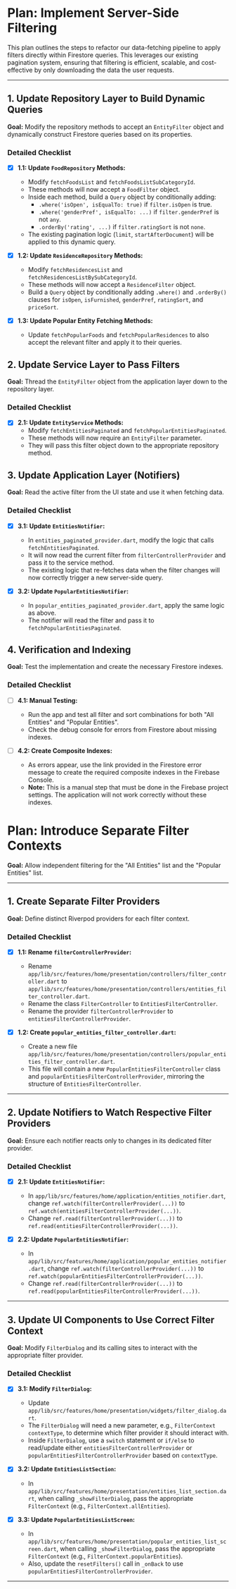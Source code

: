 # Plan: Implement Server-Side Filtering

This plan outlines the steps to refactor our data-fetching pipeline to apply filters directly within Firestore queries. This leverages our existing pagination system, ensuring that filtering is efficient, scalable, and cost-effective by only downloading the data the user requests.

---

## 1. Update Repository Layer to Build Dynamic Queries

**Goal:** Modify the repository methods to accept an `EntityFilter` object and dynamically construct Firestore queries based on its properties.

### Detailed Checklist

- [x] **1.1: Update `FoodRepository` Methods:**
    - Modify `fetchFoodsList` and `fetchFoodsListSubCategoryId`.
    - These methods will now accept a `FoodFilter` object.
    - Inside each method, build a `Query` object by conditionally adding:
        - `.where('isOpen', isEqualTo: true)` if `filter.isOpen` is true.
        - `.where('genderPref', isEqualTo: ...)` if `filter.genderPref` is not `any`.
        - `.orderBy('rating', ...)` if `filter.ratingSort` is not `none`.
    - The existing pagination logic (`limit`, `startAfterDocument`) will be applied to this dynamic query.

- [x] **1.2: Update `ResidenceRepository` Methods:**
    - Modify `fetchResidencesList` and `fetchResidencesListBySubCategoryId`.
    - These methods will now accept a `ResidenceFilter` object.
    - Build a `Query` object by conditionally adding `.where()` and `.orderBy()` clauses for `isOpen`, `isFurnished`, `genderPref`, `ratingSort`, and `priceSort`.

- [x] **1.3: Update Popular Entity Fetching Methods:**
    - Update `fetchPopularFoods` and `fetchPopularResidences` to also accept the relevant filter and apply it to their queries.

## 2. Update Service Layer to Pass Filters

**Goal:** Thread the `EntityFilter` object from the application layer down to the repository layer.

### Detailed Checklist

- [x] **2.1: Update `EntityService` Methods:**
    - Modify `fetchEntitiesPaginated` and `fetchPopularEntitiesPaginated`.
    - These methods will now require an `EntityFilter` parameter.
    - They will pass this filter object down to the appropriate repository method.

## 3. Update Application Layer (Notifiers)

**Goal:** Read the active filter from the UI state and use it when fetching data.

### Detailed Checklist

- [x] **3.1: Update `EntitiesNotifier`:**
    - In `entities_paginated_provider.dart`, modify the logic that calls `fetchEntitiesPaginated`.
    - It will now read the current filter from `filterControllerProvider` and pass it to the service method.
    - The existing logic that re-fetches data when the filter changes will now correctly trigger a new server-side query.

- [x] **3.2: Update `PopularEntitiesNotifier`:**
    - In `popular_entities_paginated_provider.dart`, apply the same logic as above.
    - The notifier will read the filter and pass it to `fetchPopularEntitiesPaginated`.

## 4. Verification and Indexing

**Goal:** Test the implementation and create the necessary Firestore indexes.

### Detailed Checklist

- [ ] **4.1: Manual Testing:**
    - Run the app and test all filter and sort combinations for both "All Entities" and "Popular Entities".
    - Check the debug console for errors from Firestore about missing indexes.

- [ ] **4.2: Create Composite Indexes:**
    - As errors appear, use the link provided in the Firestore error message to create the required composite indexes in the Firebase Console.
    - **Note:** This is a manual step that must be done in the Firebase project settings. The application will not work correctly without these indexes.

# Plan: Introduce Separate Filter Contexts

**Goal:** Allow independent filtering for the "All Entities" list and the "Popular Entities" list.

---

## 1. Create Separate Filter Providers

**Goal:** Define distinct Riverpod providers for each filter context.

### Detailed Checklist

- [x] **1.1: Rename `filterControllerProvider`:**
    - Rename `app/lib/src/features/home/presentation/controllers/filter_controller.dart` to `app/lib/src/features/home/presentation/controllers/entities_filter_controller.dart`.
    - Rename the class `FilterController` to `EntitiesFilterController`.
    - Rename the provider `filterControllerProvider` to `entitiesFilterControllerProvider`.

- [x] **1.2: Create `popular_entities_filter_controller.dart`:**
    - Create a new file `app/lib/src/features/home/presentation/controllers/popular_entities_filter_controller.dart`.
    - This file will contain a new `PopularEntitiesFilterController` class and `popularEntitiesFilterControllerProvider`, mirroring the structure of `EntitiesFilterController`.

---

## 2. Update Notifiers to Watch Respective Filter Providers

**Goal:** Ensure each notifier reacts only to changes in its dedicated filter provider.

### Detailed Checklist

- [x] **2.1: Update `EntitiesNotifier`:**
    - In `app/lib/src/features/home/application/entities_notifier.dart`, change `ref.watch(filterControllerProvider(...))` to `ref.watch(entitiesFilterControllerProvider(...))`.
    - Change `ref.read(filterControllerProvider(...))` to `ref.read(entitiesFilterControllerProvider(...))`.

- [x] **2.2: Update `PopularEntitiesNotifier`:**
    - In `app/lib/src/features/home/application/popular_entities_notifier.dart`, change `ref.watch(filterControllerProvider(...))` to `ref.watch(popularEntitiesFilterControllerProvider(...))`.
    - Change `ref.read(filterControllerProvider(...))` to `ref.read(popularEntitiesFilterControllerProvider(...))`.

---

## 3. Update UI Components to Use Correct Filter Context

**Goal:** Modify `FilterDialog` and its calling sites to interact with the appropriate filter provider.

### Detailed Checklist

- [x] **3.1: Modify `FilterDialog`:**
    - Update `app/lib/src/features/home/presentation/widgets/filter_dialog.dart`.
    - The `FilterDialog` will need a new parameter, e.g., `FilterContext contextType`, to determine which filter provider it should interact with.
    - Inside `FilterDialog`, use a `switch` statement or `if/else` to read/update either `entitiesFilterControllerProvider` or `popularEntitiesFilterControllerProvider` based on `contextType`.

- [x] **3.2: Update `EntitiesListSection`:**
    - In `app/lib/src/features/home/presentation/entities_list_section.dart`, when calling `_showFilterDialog`, pass the appropriate `FilterContext` (e.g., `FilterContext.allEntities`).

- [x] **3.3: Update `PopularEntitiesListScreen`:**
    - In `app/lib/src/features/home/presentation/popular_entities_list_screen.dart`, when calling `_showFilterDialog`, pass the appropriate `FilterContext` (e.g., `FilterContext.popularEntities`).
    - Also, update the `resetFilters()` call in `_onBack` to use `popularEntitiesFilterControllerProvider`.

---